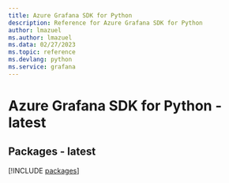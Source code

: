 ```yaml
---
title: Azure Grafana SDK for Python
description: Reference for Azure Grafana SDK for Python
author: lmazuel
ms.author: lmazuel
ms.data: 02/27/2023
ms.topic: reference
ms.devlang: python
ms.service: grafana
---
```

# Azure Grafana SDK for Python - latest
## Packages - latest
[!INCLUDE [packages](grafana-index.md)]